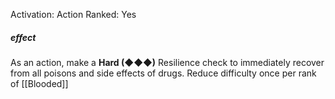 Activation: Action
Ranked: Yes
##### effect
As an action, make a **Hard (◆◆◆)**
Resilience check to immediately recover from
all poisons and side effects of drugs. Reduce
difficulty once per rank of [[Blooded]]